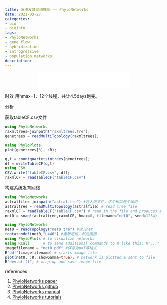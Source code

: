 ```yaml
---
title: 系统发育网络推断 —— PhyloNetworks
date: 2021-03-27
categories: 
- bio
- bioinfo
tags: 
- PhyloNetworks
- gene flow
- hybridization
- introgressive
- population networks
description: 
---
```


<div align="middle"><iframe frameborder="no" border="0" marginwidth="0" marginheight="0" width=298 height=52 src="//music.163.com/outchain/player?type=2&id=20707476&auto=1&height=32"></iframe><music URL></div>


时效
用hmax=1，12个线程，共计4.5days跑完。


分析

获取tableCF.csv文件
```julia
using PhyloNetworks
raxmltrees=joinpath("raxmltrees.tre");
genetrees = readMultiTopology(raxmltrees);

using PhyloPlots
plot(genetrees[3], :R); 

q,t = countquartetsintrees(genetrees);
df = writeTableCF(q,t)
using CSV
CSV.write("tableCF.csv", df);
raxmlCF = readTableCF("tableCF.csv")
```


构建系统发育网络

```julia
using PhyloNetworks
astralfile= joinpath("astral.tre") #导入树文件，这个树就是个体树
astraltree = readMultiTopology(astralfile) # read tree file
raxmlCF = readTableCF("tableCF.csv") # read in the file and produces a "DataCF" object
net0 = snaq!(astraltree,raxmlCF, hmax=0, filename="net0", seed=1234)
```



```julia
using PhyloNetworks
net0 = readTopology("net0.tre") #读入net
rootatnode!(net0,"L446") #重新定根，然后画图
using PhyloPlots # to visualize networks
using RCall      # to send additional commands to R like this: R"..."
imagefilename = "net0.pdf" #保存为pdf等格式
R"pdf"(imagefilename) # starts image file
plot(net0, :R, showGamma=true); # network is plotted & sent to file
R"dev.off()"; # wrap up and save image file
```

references
1. [PhyloNetworks paper](https://academic.oup.com/mbe/article/34/12/3292/4103410)
2. [PhyloNetworks github](https://github.com/crsl4/PhyloNetworks.jl)
3. [PhyloNetworks manual](https://crsl4.github.io/PhyloNetworks.jl/latest/)
4. [PhyloNetworks tutorials](https://crsl4.github.io/PhyloNetworks.jl/dev/)